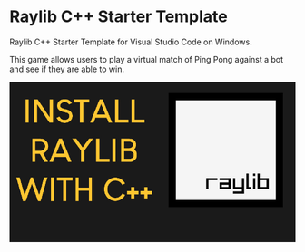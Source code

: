 # Raylib C++ Starter Template

Raylib C++ Starter Template for Visual Studio Code on Windows.

This game allows users to play a virtual match of Ping Pong against a bot and see if they are able to win. 

<p align="center">
  <img src="preview.jpg" alt="" width="800">
</p>
